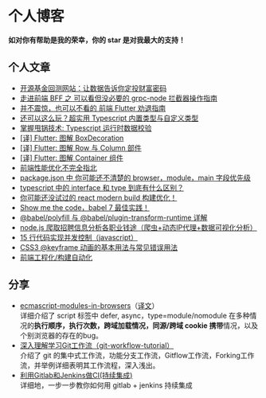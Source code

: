 # 个人博客
**如对你有帮助是我的荣幸，你的 star 是对我最大的支持！**


## 个人文章
- [开源基金回测网站：让数据告诉你定投财富密码](https://github.com/SunshowerC/blog/issues/19)
- [走进前端 BFF 之 可以看但没必要的 grpc-node 拦截器操作指南](https://github.com/SunshowerC/blog/issues/17)
- [并不震惊，也可以不看的 前端 Flutter 劝退指南](https://github.com/Weiyu-Chen/blog/issues/16)
- [还可以这么玩？超实用 Typescript 内置类型与自定义类型](https://github.com/Weiyu-Chen/blog/issues/15)
- [掌握甩锅技术: Typescript 运行时数据校验](https://github.com/Weiyu-Chen/blog/issues/13)
- [[译] Flutter: 图解 BoxDecoration ](https://github.com/Weiyu-Chen/blog/issues/12)
- [[译] Flutter: 图解 Row 与 Column 部件](https://github.com/Weiyu-Chen/blog/issues/11)
- [[译] Flutter: 图解 Container 组件](https://github.com/Weiyu-Chen/blog/issues/10)
- [前端性能优化不完全指北](https://github.com/Weiyu-Chen/blog/issues/9)
- [package.json 中 你可能还不清楚的 browser，module，main 字段优先级](https://github.com/Weiyu-Chen/blog/issues/8)
- [typescript 中的 interface 和 type 到底有什么区别？](https://github.com/Weiyu-Chen/blog/issues/7)
- [你可能还没试过的 react modern build 构建优化！](https://github.com/Weiyu-Chen/blog/issues/6)
- [Show me the code，babel 7 最佳实践！](https://github.com/Weiyu-Chen/blog/issues/5)
- [@babel/polyfill 与 @babel/plugin-transform-runtime 详解](https://github.com/Weiyu-Chen/blog/issues/4)
- [node.js 爬取招聘信息分析各职业钱途（爬虫+动态IP代理+数据可视化分析）](https://github.com/Weiyu-Chen/blog/issues/3)
- [15 行代码实现并发控制（javascript）](https://github.com/Weiyu-Chen/blog/issues/2)
- [CSS3 @keyframe 动画的基本用法与常见错误用法](https://github.com/Weiyu-Chen/blog/issues/18)
- [前端工程化/构建自动化](https://github.com/Weiyu-Chen/blog/issues/1)

## 分享
- [ecmascript-modules-in-browsers](http://www.webhek.com/post/ecmascript-modules-in-browsers.html)（[译文](http://www.webhek.com/post/ecmascript-modules-in-browsers.html)）  
详细介绍了 script 标签中 defer, async，type=module/nomodule 在多种情况的**执行顺序，执行次数，跨域加载情况，同源/跨域 cookie 携带**情况，以及个别浏览器的存在的bug。
- [深入理解学习Git工作流（git-workflow-tutorial）](https://github.com/xirong/my-git/blob/master/git-workflow-tutorial.md)   
介绍了 git 的集中式工作流，功能分支工作流，Gitflow工作流，Forking工作流，并举例详细表明其工作流程，深入浅出。
- [利用Gitlab和Jenkins做CI(持续集成)](https://cloud.tencent.com/developer/article/1326532)      
详细地，一步一步教你如何用 gitlab + jenkins 持续集成


